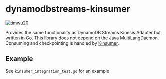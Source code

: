 # dynamodbstreams-kinsumer

[![timwu20](https://circleci.com/gh/timwu20/dynamodbstreams-kinsumer.svg?style=shield)](https://app.circleci.com/pipelines/github/timwu20/dynamodbstreams-kinsumer)

Provides the same functionality as DynamoDB Streams Kinesis Adapter but written in Go.  This library does not depend on the Java MultiLangDaemon.  Consuming and checkpointing is handled by [Kinsumer](https://github.com/twitchscience/kinsumer). 

## Example
See `kinsumer_integration_test.go` for an example
